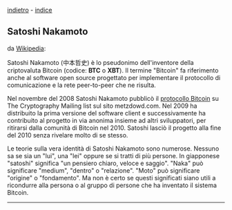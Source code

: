 [indietro](cosa.md) - [indice](README.md)
## Satoshi Nakamoto
da [Wikipedia](https://it.wikipedia.org/wiki/Satoshi_Nakamoto):

Satoshi Nakamoto (中本哲史) è lo pseudonimo dell'inventore della criptovaluta Bitcoin (codice: __BTC__ o __XBT__). Il termine "Bitcoin" fa riferimento anche al software open source progettato per implementare il protocollo di comunicazione e la rete peer-to-peer che ne risulta.

Nel novembre del 2008 Satoshi Nakamoto pubblicò il [protocollo Bitcoin](https://bitcoin.org/bitcoin-it.pdf) su The Cryptography Mailing list sul sito metzdowd.com. Nel 2009 ha distribuito la prima versione del software client e successivamente ha contribuito al progetto in via anonima insieme ad altri sviluppatori, per ritirarsi dalla comunità di Bitcoin nel 2010. Satoshi lasciò il progetto alla fine del 2010 senza rivelare molto di se stesso.

Le teorie sulla vera identità di Satoshi Nakamoto sono numerose. Nessuno sa se sia un "lui", una "lei" oppure se si tratti di più persone. In giapponese "satoshi" significa "un pensiero chiaro, veloce e saggio". "Naka" può significare "medium", "dentro" o "relazione". "Moto" può significare "origine" o "fondamento". Ma non è certo se questi significati siano utili a ricondurre alla persona o al gruppo di persone che ha inventato il sistema Bitcoin. 
***
